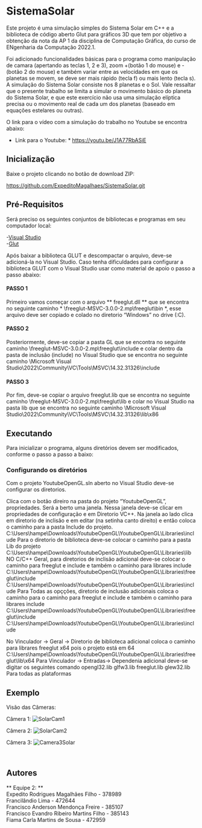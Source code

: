 # SistemaSolar

Este projeto é uma simulação simples do Sistema Solar em C++ e a biblioteca de código aberto Glut para gráficos 3D que tem por objetivo a obtenção da nota da AP 1 da disciplina de Computação Gráfica, do curso de ENgenharia da Computação 2022.1.

Foi adicionado funcionalidades básicas para o programa como manipulação de camara (apertando as teclas 1, 2 e 3), zoom +(botão 1 do mouse) e - (botão 2 do mouse) e também variar entre as velocidades em que os planetas se movem, se deve ser mais rápido (tecla f)  ou mais lento (tecla s). A simulação do Sistema Solar consiste nos 8 planetas e o Sol.
Vale ressaltar que o presente trabalho se limita a simular o movimento básico do planeta do Sistema Solar, e que este exercício não usa uma simulação elíptica precisa ou o movimento real de cada um dos planetas (baseado em equações estelares ou outras).

O link para o vídeo com a simulação do trabalho no Youtube se encontra abaixo:

* Link para o Youtube: * https://youtu.be/J1A77RbASiE

## Inicialização

Baixe o projeto clicando no botão de download ZIP:

https://github.com/ExpeditoMagalhaes/SistemaSolar.git

## Pré-Requisitos
 
Será preciso os seguintes conjuntos de bibliotecas e programas em seu computador local:

-[Visual Studio](https://visualstudio.microsoft.com/pt-br/vs/)<br/>
-[Glut](https://www.transmissionzero.co.uk/software/freeglut-devel/)

Após baixar a biblioteca GLUT e descompactar o arquivo, deve-se adicioná-la no Visual Studio. Caso tenha dificuldades para configurar a biblioteca GLUT com o Visual Studio usar como material de apoio o passo a passo abaixo:
#### PASSO 1
Primeiro vamos começar com o arquivo ** freeglut.dll ** que se encontra no seguinte caminho * \freeglut-MSVC-3.0.0-2.mp\freeglut\bin *, esse arquivo deve ser copiado e colado no diretorio “Windows” no drive (:C).
#### PASSO 2
Posteriormente, deve-se copiar a pasta GL que se encontra no seguinte caminho \freeglut-MSVC-3.0.0-2.mp\freeglut\include e colar dentro da pasta de inclusão (include)  no Visual Studio que se encontra no seguinte caminho \Microsoft Visual Studio\2022\Community\VC\Tools\MSVC\14.32.31326\include
#### PASSO 3
Por fim, deve-se copiar o arquivo freeglut.lib que se encontra no seguinte caminho \freeglut-MSVC-3.0.0-2.mp\freeglut\lib e colar no Visual Studio na pasta lib  que se encontra no seguinte caminho \Microsoft Visual Studio\2022\Community\VC\Tools\MSVC\14.32.31326\lib\x86

## Executando
 Para inicializar o programa, alguns diretórios devem ser modificados, conforme o passo a passo a baixo:
 
 ### Configurando os diretórios
 Com o projeto YoutubeOpenGL.sln  aberto no Visual Studio deve-se configurar os diretorios.

Clica com o botão direiro na pasta do projeto “YoutubeOpenGL”, propriedades. Será a berto uma janela. Nessa janela deve-se clicar em propriedades de configuração e em Diretorio VC++. Na janela ao lado clica em diretorio de inclisão e em editar (na setinha canto direito) e então coloca o caminho para a pasta Include do projeto. C:\Users\hampe\Downloads\YoutubeOpenGL\YoutubeOpenGL\Libraries\include
Para o diretorio de biblioteca deve-se colocar o caminho para a pasta Lib do projeto C:\Users\hampe\Downloads\YoutubeOpenGL\YoutubeOpenGL\Libraries\lib
NO C/C++ Geral, para diretorios de inclisão adicional deve-se colocar o caminho para freeglut e include e também o caminho para librares include
C:\Users\hampe\Downloads\YoutubeOpenGL\YoutubeOpenGL\Libraries\freeglut\include
C:\Users\hampe\Downloads\YoutubeOpenGL\YoutubeOpenGL\Libraries\include
Para Todas as opçções, diretorio de inclusão adicionais coloca o caminho para o caminho para freeglut e include e também o caminho para librares include
C:\Users\hampe\Downloads\YoutubeOpenGL\YoutubeOpenGL\Libraries\freeglut\include
C:\Users\hampe\Downloads\YoutubeOpenGL\YoutubeOpenGL\Libraries\include

No Vinculador -> Geral -> Diretorio de biblioteca adicional coloca o caminho para librares freeglut x64 pois o projeto está em 64
C:\Users\hampe\Downloads\YoutubeOpenGL\YoutubeOpenGL\Libraries\freeglut\lib\x64
Para Vinculador -> Entradas-> Dependenia adicional deve-se digitar os seguintes comando 
opengl32.lib
glfw3.lib
freeglut.lib
glew32.lib
Para todas as plataformas


## Exemplo

Visão das Câmeras: <br />

Câmera 1:
![SolarCam1](https://user-images.githubusercontent.com/71902902/174695733-0c6af737-984a-4f07-8d4c-28670e9848fa.gif)


Câmera 2:
![SolarCam2](https://user-images.githubusercontent.com/71902902/174695765-8dfbbf92-3d71-4fa4-8006-d71a98c66970.gif)


Câmera 3:
![Camera3Solar](https://user-images.githubusercontent.com/71902902/174696861-2b86dd02-040a-4287-a1b9-9c705a25b22a.gif)


<br />

## Autores 
** Equipe 2: **
  <br />Expedito Rodrigues Magalhães Filho - 378989
  <br />Francilândio Lima - 472644
  <br />Francisco Anderson Mendonça Freire - 385107
  <br />Francisco Evandro Ribeiro Martins Filho - 385143
  <br />Fiama Carla Martins de Sousa - 472959
  
